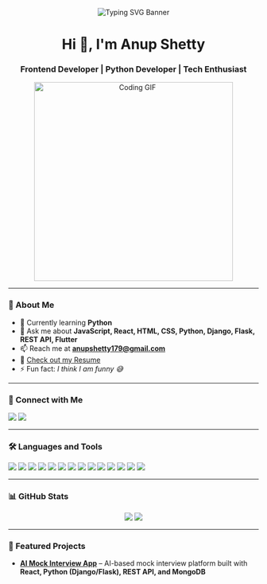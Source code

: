 <!-- Banner -->
<p align="center">
  <img src="https://readme-typing-svg.herokuapp.com?font=Fira+Code&size=28&duration=3000&pause=1000&color=00F7EF&center=true&vCenter=true&width=700&lines=Hi%2C+I'm+Anup+Shetty;Always+learning+new+things" alt="Typing SVG Banner" />
</p>

<h1 align="center">Hi 👋, I'm Anup Shetty</h1>
<h3 align="center">Frontend Developer | Python Developer | Tech Enthusiast</h3>

<p align="center">
  <img src="https://media.giphy.com/media/qgQUggAC3Pfv687qPC/giphy.gif" width="400" alt="Coding GIF">
</p>

---

### 🌟 About Me
- 🌱 Currently learning **Python**  
- 💬 Ask me about **JavaScript, React, HTML, CSS, Python, Django, Flask, REST API, Flutter**  
- 📫 Reach me at **anupshetty179@gmail.com**  
- 📄 [Check out my Resume](https://drive.google.com/file/d/1I3tncMALUE5fDo5CO0ekcc2iTa0tzAkN/view?usp=sharing)  
- ⚡ Fun fact: *I think I am funny 😅*  

---

### 🔗 Connect with Me  
<p align="left">
<a href="https://twitter.com/anup_shetty_" target="blank"><img src="https://img.shields.io/badge/Twitter-@anup__shetty_-1DA1F2?style=for-the-badge&logo=twitter&logoColor=white"/></a>
<a href="https://linkedin.com/in/anup-shetty" target="blank"><img src="https://img.shields.io/badge/LinkedIn-Anup%20Shetty-blue?style=for-the-badge&logo=linkedin&logoColor=white"/></a>
</p>

---

### 🛠️ Languages and Tools  
<p align="left">

<!-- Frontend -->
<img src="https://img.shields.io/badge/JavaScript-ES6+-yellow?style=for-the-badge&logo=javascript&logoColor=black"/>
<img src="https://img.shields.io/badge/React-18-blue?style=for-the-badge&logo=react&logoColor=white"/>
<img src="https://img.shields.io/badge/Vite-Build%20Tool-646CFF?style=for-the-badge&logo=vite&logoColor=white"/>
<img src="https://img.shields.io/badge/TailwindCSS-Utility--First-38B2AC?style=for-the-badge&logo=tailwind-css&logoColor=white"/>

<!-- Backend -->
<img src="https://img.shields.io/badge/Python-3.9-blue?style=for-the-badge&logo=python&logoColor=white"/>
<img src="https://img.shields.io/badge/Django-Web%20Framework-092E20?style=for-the-badge&logo=django&logoColor=white"/>
<img src="https://img.shields.io/badge/Flask-Microframework-black?style=for-the-badge&logo=flask&logoColor=white"/>
<img src="https://img.shields.io/badge/REST-API-green?style=for-the-badge&logo=fastapi&logoColor=white"/>

<!-- Mobile -->
<img src="https://img.shields.io/badge/Flutter-Cross%20Platform-02569B?style=for-the-badge&logo=flutter&logoColor=white"/>

<!-- Databases -->
<img src="https://img.shields.io/badge/MongoDB-Atlas-brightgreen?style=for-the-badge&logo=mongodb&logoColor=white"/>
<img src="https://img.shields.io/badge/MySQL-Database-blue?style=for-the-badge&logo=mysql&logoColor=white"/>

<!-- Other Tools -->
<img src="https://img.shields.io/badge/Firebase-Hosting-yellow?style=for-the-badge&logo=firebase&logoColor=white"/>

<!-- IDEs -->
<img src="https://img.shields.io/badge/VS%20Code-Editor-007ACC?style=for-the-badge&logo=visual-studio-code&logoColor=white"/>
<img src="https://img.shields.io/badge/WebStorm-IDE-000000?style=for-the-badge&logo=webstorm&logoColor=white"/>

</p>

---

### 📊 GitHub Stats  
<p align="center">
<img src="https://github-readme-stats.vercel.app/api?username=01d-m0nk&show_icons=true&theme=radical&cache_seconds=86400" />
<img src="https://github-readme-streak-stats.herokuapp.com/?user=01d-m0nk&theme=radical" />
</p>

---

### 🚀 Featured Projects  
- [**AI Mock Interview App**](https://github.com/01d-m0nk/Intelli-Mock-Talk) – AI-based mock interview platform built with **React, Python (Django/Flask), REST API, and MongoDB**
